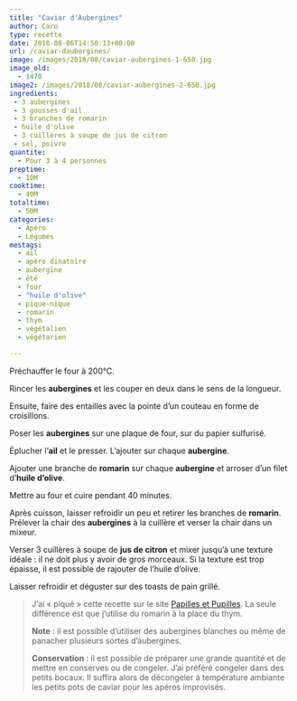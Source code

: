 ```yaml
---
title: "Caviar d'Aubergines"
author: Caro
type: recette
date: 2018-08-06T14:50:13+00:00
url: /caviar-daubergines/
image: /images/2018/08/caviar-aubergines-1-650.jpg
image_old:
  - 1470
image2: /images/2018/08/caviar-aubergines-2-650.jpg
ingredients:
 - 3 aubergines
 - 3 gousses d'ail
 - 3 branches de romarin
 - huile d'olive
 - 3 cuillères à soupe de jus de citron
 - sel, poivre
quantite:
  - Pour 3 à 4 personnes
preptime:
  - 10M
cooktime:
  - 40M
totaltime:
  - 50M
categories:
  - Apéro
  - Légumes
mestags:
  - ail
  - apéro dinatoire
  - aubergine
  - été
  - four
  - "huile d'olive"
  - pique-nique
  - romarin
  - thym
  - végétalien
  - végétarien

---
```

Préchauffer le four à 200°C.

Rincer les **aubergines** et les couper en deux dans le sens de la longueur.

Ensuite, faire des entailles avec la pointe d&rsquo;un couteau en forme de croisillons.

Poser les **aubergines** sur une plaque de four, sur du papier sulfurisé.

Éplucher l&rsquo;**ail** et le presser. L&rsquo;ajouter sur chaque **aubergine**.

Ajouter une branche de **romarin** sur chaque **aubergine** et arroser d&rsquo;un filet d&rsquo;**huile d&rsquo;olive**.

Mettre au four et cuire pendant 40 minutes.

Après cuisson, laisser refroidir un peu et retirer les branches de **romarin**. Prélever la chair des **aubergines** à la cuillère et verser la chair dans un mixeur.

Verser 3 cuillères à soupe de **jus de citron** et mixer jusqu&rsquo;à une texture idéale : il ne doit plus y avoir de gros morceaux. Si la texture est trop épaisse, il est possible de rajouter de l&rsquo;huile d&rsquo;olive.

Laisser refroidir et déguster sur des toasts de pain grillé.

> J&rsquo;ai « piqué » cette recette sur le site <a href="https://www.papillesetpupilles.fr/2006/07/caviar-daubergines.html/" target="_blank" rel="noopener">Papilles et Pupilles</a>. La seule différence est que j&rsquo;utilise du romarin à la place du thym.
>
> **Note** : il est possible d&rsquo;utiliser des aubergines blanches ou même de panacher plusieurs sortes d&rsquo;aubergines.
>
> **Conservation** : il est possible de préparer une grande quantité et de mettre en conserves ou de congeler. J&rsquo;ai préféré congeler dans des petits bocaux. Il suffira alors de décongeler à température ambiante les petits pots de caviar pour les apéros improvisés.
